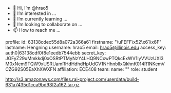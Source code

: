 - 👋 Hi, I’m @hrao5
- 👀 I’m interested in ...
- 🌱 I’m currently learning ...
- 💞️ I’m looking to collaborate on ...
- 📫 How to reach me ...

<!---
hrao5/hrao5 is a ✨ special ✨ repository because its `README.md` (this file) appears on your GitHub profile.
You can click the Preview link to take a look at your changes.
--->
profile:
  id: 63138cdec55d8a072a366a61
  firstname: "\uFEFF\x52\x61\x6F"
  lastname: Hengning
  username: hrao5
  email: hrao5@illinois.edu
  access_key: auth0|63138cdf0f8e1eedb7544ebb
  secret_key: JGFyZ29uMmkkdj0xOSRtPTMyNzY4LHQ9NCxwPTQkcExWV1IyVVUzUXI3M0xNem9TQW9xUSRUamRHdHdhdHpUdGV1NHhnbllxQkhnK014R1NKemVCZG92S05EaXhXWXFN
  affiliation: ECE408
  team:
    name: ""
  role: student
  
  http://s3.amazonaws.com/files.rai-project.com/userdata/build-631a7435d1cca9bd93f2a162.tar.gz
